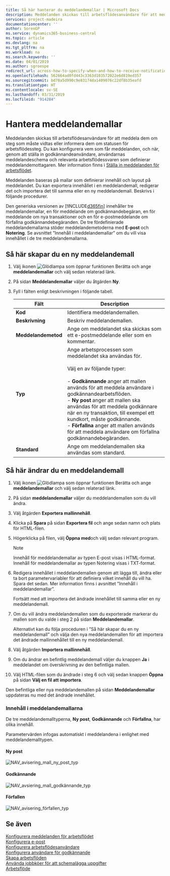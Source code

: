 ```yaml
---
title: Så här hanterar du meddelandemallar | Microsoft Docs
description: Meddelanden skickas till arbetsflödesanvändare för att meddela dem om steg som måste vidtas eller informera dem om statusen för arbetsflödessteg. Du kan konfigurera vem som får meddelanden, och när, genom att ställa in godkännandeanvändare, användarnas meddelandeschema och relevanta arbetsflödessvaren som definierar meddelandemottagaren.
services: project-madeira
documentationcenter: ''
author: SorenGP
ms.service: dynamics365-business-central
ms.topic: article
ms.devlang: na
ms.tgt_pltfrm: na
ms.workload: na
ms.search.keywords: ''
ms.date: 04/01/2019
ms.author: sgroespe
redirect_url: across-how-to-specify-when-and-how-to-receive-notifications
ms.openlocfilehash: 562664ad0fd443c3363d103572022e6d819ed357
ms.sourcegitcommit: bd78a5d990c9e83174da1409076c22df8b35eafd
ms.translationtype: HT
ms.contentlocale: sv-SE
ms.lasthandoff: 03/31/2019
ms.locfileid: "914284"
---
```

# <a name="manage-notification-templates"></a>Hantera meddelandemallar
Meddelanden skickas till arbetsflödesanvändare för att meddela dem om steg som måste vidtas eller informera dem om statusen för arbetsflödessteg. Du kan konfigurera vem som får meddelanden, och när, genom att ställa in godkännandeanvändare, användarnas meddelandeschema och relevanta arbetsflödessvaren som definierar meddelandemottagaren. Mer information finns i [Ställa in meddelanden för arbetsflödet](across-setting-up-workflow-notifications.md).  

 Meddelanden baseras på mallar som definierar innehåll och layout på meddelandet. Du kan exportera innehållet i en meddelandemall, redigerar det och importera det till samma eller en ny meddelandemall. Beskrivs i följande procedurer.  

 Den generiska versionen av [!INCLUDE[d365fin](includes/d365fin_md.md)] innehåller tre meddelandemallar, en för meddelande om godkännandebegäran, en för meddelande om nya transaktioner och en för e-postmeddelande om förfallna godkännandebegäranden. De tre fördefinierade meddelandemallarna stöder meddelandemetoderna med **E-post** och **Notering**. Se avsnittet ”Innehåll i meddelandemallar” om du vill visa innehållet i de tre meddelandemallarna.

## <a name="to-create-a-new-notification-template"></a>Så här skapar du en ny meddelandemall  
1.  Välj ikonen ![Glödlampa som öppnar funktionen Berätta](media/ui-search/search_small.png "Berätta vad du vill göra") och ange **meddelandemallar** och välj sedan relaterad länk.  
2.  På sidan **Meddelandemallar** väljer du åtgärden **Ny**.  
3.  Fyll i fälten enligt beskrivningen i följande tabell.  

    |Fält|Description|  
    |---------------------------------|---------------------------------------|  
    |**Kod**|Identifiera meddelandemallen.|  
    |**Beskrivning**|Beskriv meddelandemallen.|  
    |**Meddelandemetod**|Ange om meddelandet ska skickas som ett e-postmeddelande eller som en kommentar.|  
    |**Typ**|Ange arbetsprocessen som meddelandet ska användas för.<br /><br /> Välj en av följande typer:<br /><br /> -   **Godkännande** anger att mallen används för att meddela användare i godkännandearbetsflöden.<br />-   **Ny post** anger att mallen ska användas för att meddela godkännare när en ny transaktion, till exempel ett kundkort, måste godkännande.<br />-   **Förfallna** anger att mallen används för att meddela användare om förfallna godkännandebegäranden.|  
    |**Standard**|Ange om meddelandemallen ska användas som standard.|  

## <a name="to-modify-a-notification-template"></a>Så här ändrar du en meddelandemall  
1.  Välj ikonen ![Glödlampa som öppnar funktionen Berätta](media/ui-search/search_small.png "Berätta vad du vill göra") och ange **meddelandemallar** och välj sedan relaterad länk.  
2.  På sidan **meddelandemallar** väljer du meddelandemallen som du vill ändra.  
3.  Välj åtgärden **Exportera mallinnehåll**.  
4.  Klicka på **Spara** på sidan **Exportera fil** och ange sedan namn och plats för HTML-filen.  
5.  Högerklicka på filen, välj **Öppna med**och välj sedan relevant program.  

    > [!NOTE]  
    >  Innehåll för meddelandemallar av typen E-post visas i HTML-format. Innehåll för meddelandemallar av typen Notering visas i TXT-format.  
6.  Redigera innehållet i meddelandemallen genom att lägga till, ändra eller ta bort parametervariabler för att definiera vilket innehåll du vill ha. Spara det sedan. Mer information finns i avsnittet ”Innehåll i meddelandemallar”.  

    Fortsätt med att importera det ändrade innehållet till samma eller en ny meddelandemall.  
7.  Om du vill ändra meddelandemallen som du exporterade markerar du mallen som du valde i steg 2 på sidan **Meddelandemallar**.  

    Alternativt kan du följa proceduren i ”Så här skapar du en ny meddelandemall” och välja den nya meddelandemallen för att importera det ändrade mallinnehållet till en ny meddelandemall.  
8.  Välj åtgärden **Importera mallinnehåll**.  
9. Om du ändrar en befintlig meddelandemall väljer du knappen **Ja** i meddelandet om överskrivning av den befintliga mallen.  
10. Välj HTML-filen som du ändrade i steg 6 och välj sedan knappen **Öppna** på sidan **Välj en fil att importera**.  

Den befintliga eller nya meddelandemallen på sidan **Meddelandemallar** uppdateras nu med det ändrade innehållet.  

### <a name="content-of-the-notification-templates"></a>Innehåll i meddelandemallarna  
De tre meddelandemalltyperna, **Ny post**, **Godkännande** och **Förfallna**, har olika innehåll.  

Parametervärden infogas automatiskt i meddelandena i enlighet med meddelandemalltypen.  

#### <a name="new-record"></a>Ny post  
 ![NAV&#95;avisering&#95;mall&#95;ny&#95;post&#95;typ](media/nav_notification_template_new_record.png "NAV_notification_template_new_record")  

#### <a name="approval"></a>Godkännande  
 ![NAV&#95;avsiering&#95;mall&#95;godkännande&#95;typ](media/nav_notification_template_approval_type.png "NAV_notification_template_approval_type")  

#### <a name="overdue"></a>Förfallen  
 ![NAV&#95;avisering&#95;förfallen&#95;typ](media/nav_notification_overdue_type.png "NAV_notification_overdue_type")  

## <a name="see-also"></a>Se även  
 [Konfigurera meddelanden för arbetsflödet](across-setting-up-workflow-notifications.md)   
 [Konfigurera e-post](admin-how-setup-email.md)   
 [Konfigurera arbetsflödesanvändare](across-how-to-set-up-workflow-users.md)   
 [Konfigurera användare för godkännande](across-how-to-set-up-approval-users.md)   
 [Skapa arbetsflöden](across-how-to-create-workflows.md)   
 [Använda jobbköer för att schemalägga uppgifter](admin-job-queues-schedule-tasks.md)   
 [Arbetsflöde](across-workflow.md)   
